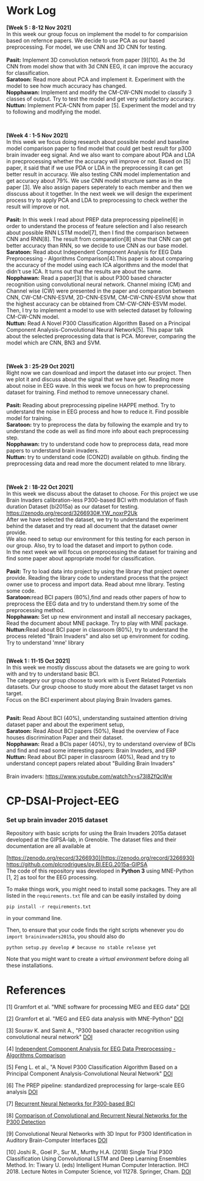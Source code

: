 # Work Log
<b> [Week 5 : 8-12 Nov 2021]</b> <br>
In this week our group focus on implement the model to for comparision based on refernce papers. We decide to use PCA as our based preprocessing. For model, we use CNN and 3D CNN for testing.<br> <br>
<b>Pasit:</b> Implement 3D convolution network from paper [9][10]. As the 3d CNN from model show that with 3d CNN EEG, it can improve the accuracy for classification.<br>
<b>Saratoon:</b>  Read more about PCA and implement it. Experiment with the model to see how much accuracy has changed.<br>
<b>Nopphawan:</b> Implement and modify the CM-CW-CNN model to classify 3 classes of output. Try to test the model and get very satisfactory accuracy. <br>
<b>Nuttun:</b> Implement PCA-CNN from paper [5]. Experiment the model and try to following and modifying the model.  <br>

<br>

<b> [Week 4 : 1-5 Nov 2021]</b> <br>
In this week we focus doing research about possible model and baseline model comparison paper to find model that could get best result for p300 brain invader eeg signal. And we also want to compare about PDA and LDA in precprocessing whether the accuracy will improve or not. Based on [5] paper, it said that if we use PDA or LDA in the preprocessing it can get better result in accuracy. We also testing CNN model implementation and get accuracy about 79%. We use CNN model structure same as in the paper [3]. We also assign papers seperately to each member and then we disscuss about it together. In the next week we will design the experiment process try to apply PCA and LDA to preprocessing to check wether the result will improve or not.<br> <br>
<b>Pasit:</b>  In this week I read about PREP data preprocessing pipeline[6] in order to understand the process of feature selection and I also research about possible RNN LSTM model[7], then I find the comparison between CNN and RNN[8]. The result from comparation[8] show that CNN can get better accuracy than RNN, so we decide to use CNN as our base model.<br>
<b>Saratoon:</b> Read about Independent Component Analysis for EEG Data
Preprocessing - Algorithms Comparison[4].This paper is about comparing the accuracy of the model using each ICA algorithms and the model that didn't use ICA. It turns out that the results are about the same. <br>
<b>Nopphawan:</b> Read a paper[3] that is about P300 based character recognition using convolutional neural network. Channel mixing (CM) and Channel wise (CW) were presented in the paper and comparation between CNN, CW-CM-CNN-ESVM, 2D-CNN-ESVM, CM-CW-CNN-ESVM show that the highest accuracy can be obtained from CM-CW-CNN-ESVM model. Then, I try to implement a model to use with selected dataset by following CM-CW-CNN model. <br>
<b>Nuttun:</b> Read A Novel P300 Classification Algorithm Based on a Principal Component Analysis-Convolutional Neural Network[5]. This papar talk about the selected preprocessing data that is PCA. Morever, comparing the model which are CNN, BN3 and SVM. <br>

<br>

<b> [Week 3 : 25-29 Oct 2021]</b> <br>
Right now we can download and import the dataset into our project. Then we plot it and discuss about the signal that we have get. Reading more about noise in EEG wave. In this week we focus on how to preprocessing dataset for training. Find method to remove unnecessary chanel. <br> <br>
<b>Pasit:</b> Reading about preprocessing pipeline HAPPE method. Try to understand the noise in EEG process and how to reduce it. Find possible model for training. <br>
<b>Saratoon:</b> try to preprocess the data by following the example and try to understand the code as well as find more info about each preprocessing step. <br>
<b>Nopphawan:</b> try to understand code how to preprocess data, read more papers to understand brain invaders. <br>
<b>Nuttun:</b> try to understand code (CON2D) available on github. finding the preprocessing data and read more the document related to mne library.<br>

<br>

<b> [Week 2 : 18-22 Oct 2021]</b> <br>
In this week we discuss about the dataset to choose. For this project we use Brain Invaders calibration-less P300-based BCI with modulation of flash duration Dataset (bi2015a) as our dataset for testing.<br> 
<a>https://zenodo.org/record/3266930#.YW_noxrP2Uk</a> <br>
After we have selected the dataset, we try to understand the experiment behind the dataset and try read all document that the dataset owner provide.<br>
We also need to setup our environment for this testing for each person in our group. Also, try to load the dataset and import to python code.<br>
In the next week we will focus on preprocessing the dataset for training and find some paper about appropriate model for classification.<br> <br>
<b>Pasit:</b> Try to load data into project by using the library that project owner provide. Reading the library code to understand process that the project owner use to process and import data. Read about mne library. Testing some code.<br>
<b>Saratoon:</b>read BCI papers (80%),find and reads other papers of how to preprocess the EEG data and try to understand them.try some of the preprocessing method. <br>
<b>Nopphawan:</b> Set up new environment and install all neccesary packages, Read the document about MNE package. Try to play with MNE package.<br>
<b>Nuttun:</b>Read about BCI paper in classroom (80%), try to understand the process releted "Brain Invaders" and also set up environment for coding. Try to understand 'mne' library<br>
<br>

<b> [Week 1 : 11-15 Oct 2021] </b> <br> 
In this week we mostly disscuss about the datasets we are going to work with and try to understand basic BCI. <br> 
The categery our group choose to work with is Event Related Potentials datasets. Our group choose to study more about the dataset target vs non target. <br>
Focus on the BCI experiment about playing Brain Invaders games. <br> <br>

<b>Pasit:</b> Read About BCI (40%), understanding sustained attention driving dataset paper and about the experiment setup,<br> 
<b>Saratoon:</b> Read About BCI papers (50%), Read the overview of Face houses discrimination Paper and their dataset.<br> 
<b>Nopphawan:</b> Read a BCIs paper (40%), try to understand overview of BCIs and find and read some interesting papers: Brain Invaders, and ERP <br> 
<b>Nuttun:</b> Read about BCI paper in classroom (40%), Read and try to understand concept papers related about "Building Brain Invaders"<br> 
<br>
Brain invaders: https://www.youtube.com/watch?v=s73l8ZfQcWw <br>

# CP-DSAI-Project-EEG
<h3> Set up brain invader 2015 dataset </h3>
Repository with basic scripts for using the Brain Invaders 2015a dataset developed at the GIPSA-lab, in Grenoble. The dataset files and their documentation are all available at 

[https://zenodo.org/record/3266930](https://zenodo.org/record/3266930)<br>
https://github.com/plcrodrigues/py.BI.EEG.2015a-GIPSA<br>
The code of this repository was developed in **Python 3** using MNE-Python [1, 2] as tool for the EEG processing.

To make things work, you might need to install some packages. They are all listed in the `requirements.txt` file and can be easily installed by doing

```
pip install -r requirements.txt
```

in your command line. 

Then, to ensure that your code finds the right scripts whenever you do `import braininvaders2015a`, you should also do

```
python setup.py develop # because no stable release yet
```

Note that you might want to create a *virtual environment* before doing all these installations.

# References

[1] Gramfort et al. "MNE software for processing MEG and EEG data" [DOI](https://doi.org/10.1016/j.neuroimage.2013.10.027)

[2] Gramfort et al. "MEG and EEG data analysis with MNE-Python" [DOI](https://doi.org/10.3389/fnins.2013.00267)

[3] Sourav K. and Samit A., "P300 based character recognition using convolutional neural network" [DOI](https://doi.org/10.1016/j.bspc.2019.101645)

[4] [Independent Component Analysis for EEG Data Preprocessing - Algorithms Comparison](https://link.springer.com/content/pdf/10.1007%2F978-3-642-40925-7_11.pdf)

[5] Feng L. et al., "A Novel P300 Classification Algorithm Based on a Principal Component Analysis-Convolutional Neural Network" [DOI](https://doi.org/10.3390/app10041546)

[6] The PREP pipeline: standardized preprocessing for large-scale EEG analysis [DOI](https://doi.org/10.3389/fninf.2015.00016)

[7] [Recurrent Neural Networks for P300-based BCI](https://arxiv.org/pdf/1901.10798.pdf)

[8] [Comparison of Convolutional and Recurrent Neural Networks for the P300 Detection](https://www.scitepress.org/Papers/2021/102482/102482.pdf)

[9] Convolutional Neural Networks with 3D Input for P300 Identification in Auditory Brain-Computer Interfaces [DOI](https://doi.org/10.1155/2017/8163949)

[10] Joshi R., Goel P., Sur M., Murthy H.A. (2018) Single Trial P300 Classification Using Convolutional LSTM and Deep Learning Ensembles Method. In: Tiwary U. (eds) Intelligent Human Computer Interaction. IHCI 2018. Lecture Notes in Computer Science, vol 11278. Springer, Cham. [DOI](https://doi.org/10.1007/978-3-030-04021-5_1)